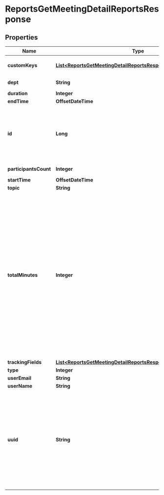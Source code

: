 

# ReportsGetMeetingDetailReportsResponse


## Properties

| Name | Type | Description | Notes |
|------------ | ------------- | ------------- | -------------|
|**customKeys** | [**List&lt;ReportsGetMeetingDetailReportsResponseCustomKeysInner&gt;**](ReportsGetMeetingDetailReportsResponseCustomKeysInner.md) | Custom keys and values assigned to the meeting. |  [optional] |
|**dept** | **String** | Department of the host. |  [optional] |
|**duration** | **Integer** | Meeting duration. |  [optional] |
|**endTime** | **OffsetDateTime** | Meeting end time. |  [optional] |
|**id** | **Long** | [Meeting ID](https://support.zoom.us/hc/en-us/articles/201362373-What-is-a-Meeting-ID-): Unique identifier of the meeting in &amp;quot;**long**&amp;quot; format(represented as int64 data type in JSON), also known as the meeting number. |  [optional] |
|**participantsCount** | **Integer** | Number of meeting participants. |  [optional] |
|**startTime** | **OffsetDateTime** | Meeting start time. |  [optional] |
|**topic** | **String** | Meeting topic. |  [optional] |
|**totalMinutes** | **Integer** | Number of meeting minutes. This represents the total amount of meeting minutes attended by each participant including the host, for meetings hosted by the user. For instance if there were one host(named A) and one participant(named B) in a meeting, the value of total_minutes would be calculated as below:  **total_minutes** &#x3D; Total Meeting Attendance Minutes of A + Total Meeting Attendance Minutes of B |  [optional] |
|**trackingFields** | [**List&lt;ReportsGetMeetingDetailReportsResponseTrackingFieldsInner&gt;**](ReportsGetMeetingDetailReportsResponseTrackingFieldsInner.md) | Tracking fields. |  [optional] |
|**type** | **Integer** | Meeting type. |  [optional] |
|**userEmail** | **String** | User email. |  [optional] |
|**userName** | **String** | User display name. |  [optional] |
|**uuid** | **String** | Meeting UUID. Each meeting instance will generate its own UUID(i.e., after a meeting ends, a new UUID will be generated for the next instance of the meeting). [Double encode](https://marketplace.zoom.us/docs/api-reference/using-zoom-apis/#meeting-id-and-uuid) your UUID when using it for API calls if the UUID begins with a &#39;/&#39; or contains &#39;//&#39; in it. |  [optional] |



